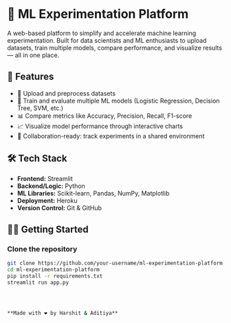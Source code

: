 # 🧪 ML Experimentation Platform

A web-based platform to simplify and accelerate machine learning experimentation. Built for data scientists and ML enthusiasts to upload datasets, train multiple models, compare performance, and visualize results — all in one place.


## 🚀 Features

- 📂 Upload and preprocess datasets  
- 🤖 Train and evaluate multiple ML models (Logistic Regression, Decision Tree, SVM, etc.)  
- 📊 Compare metrics like Accuracy, Precision, Recall, F1-score  
- 📈 Visualize model performance through interactive charts  
- 👥 Collaboration-ready: track experiments in a shared environment  

## 🛠️ Tech Stack

- **Frontend:** Streamlit  
- **Backend/Logic:** Python  
- **ML Libraries:** Scikit-learn, Pandas, NumPy, Matplotlib  
- **Deployment:** Heroku  
- **Version Control:** Git & GitHub  

## 🧑‍💻 Getting Started

### Clone the repository

```bash
git clone https://github.com/your-username/ml-experimentation-platform.git
cd ml-experimentation-platform
pip install -r requirements.txt
streamlit run app.py




**Made with ❤️ by Harshit & Aditiya**
